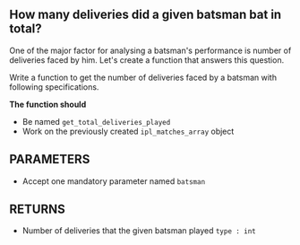 ## How many deliveries did a given batsman bat in total?

One of the major factor for analysing 
a batsman's performance is number of deliveries faced by him.
Let's create a function that answers this question.

Write a function to get the number of deliveries 
faced by a batsman with following specifications.

**The function should**
- Be named `get_total_deliveries_played`
- Work on the previously created `ipl_matches_array` object

## PARAMETERS
- Accept one mandatory parameter named `batsman`

## RETURNS
- Number of deliveries that the given batsman played `type : int`
